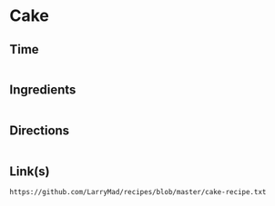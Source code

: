 # Cake

## Time 
```

```

## Ingredients
```

```


## Directions
```

```


## Link(s)
```
https://github.com/LarryMad/recipes/blob/master/cake-recipe.txt

```
